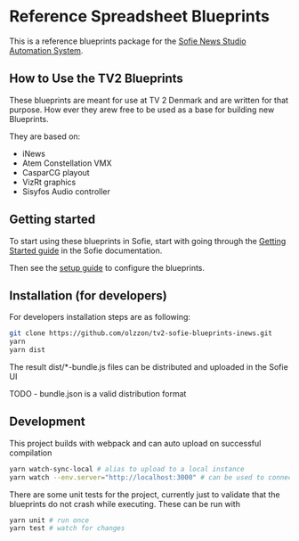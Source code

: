# Reference Spreadsheet Blueprints

This is a reference blueprints package for the [Sofie News Studio Automation System](https://github.com/nrkno/Sofie-TV-automation/).

## How to Use the TV2 Blueprints

These blueprints are meant for use at TV 2 Denmark and are written for that purpose. How ever they arew free to be used as a base for building new Blueprints.

They are based on:

- iNews
- Atem Constellation VMX
- CasparCG playout
- VizRt graphics
- Sisyfos Audio controller

## Getting started

To start using these blueprints in Sofie, start with going through the [Getting Started guide](https://sofie.gitbook.io/sofie-tv-automation/documentation/getting-started) in the Sofie documentation.

Then see the [setup guide](#docs/Setup.md) to configure the blueprints.

## Installation (for developers)

For developers installation steps are as following:

```sh
git clone https://github.com/olzzon/tv2-sofie-blueprints-inews.git
yarn
yarn dist
```

The result dist/\*-bundle.js files can be distributed and uploaded in the Sofie UI

TODO - bundle.json is a valid distribution format

## Development

This project builds with webpack and can auto upload on successful compilation

```sh
yarn watch-sync-local # alias to upload to a local instance
yarn watch --env.server="http://localhost:3000" # can be used to connect to upload to a remote sofie instance
```

There are some unit tests for the project, currently just to validate that the blueprints do not crash while executing.
These can be run with

```sh
yarn unit # run once
yarn test # watch for changes
```
